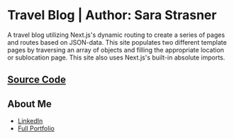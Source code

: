 # Travel Blog | Author: Sara Strasner
A travel blog utilizing Next.js's dynamic routing to create a series of pages and routes based on JSON-data. This site populates two different template pages by traversing an array of objects and filling the appropriate location or sublocation page. This site also uses Next.js's built-in absolute imports. 

## [Source Code](https://github.com/sarastrasner/nextjs-blog)


## About Me
- [LinkedIn](https://www.linkedin.com/in/sarastrasner/)
- [Full Portfolio](https://www.sarastrasner.com/)
